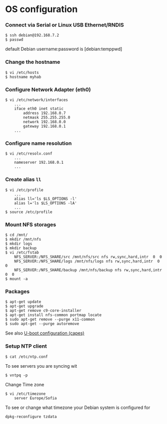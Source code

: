 # OS configuration

### Connect via Serial or Linux USB Ethernet/RNDIS
~~~
$ ssh debian@192.168.7.2
$ passwd
~~~
default Debian username:password is [debian:temppwd]

### Change the hostname
~~~
$ vi /etc/hosts
$ hostname myhab			
~~~

### Configure Network Adapter (eth0)

~~~
$ vi /etc/network/interfaces
	...
	iface eth0 inet static
		address 192.168.0.7
		netmask 255.255.255.0
		network 192.168.0.0
		gateway 192.168.0.1
	...
~~~

### Configure name resolution

~~~
$ vi /etc/resolv.conf
	...
	nameserver 192.168.0.1
	...
~~~

### Create alias `ll`
~~~
$ vi /etc/profile
	...
	alias ll='ls $LS_OPTIONS -l'
	alias l='ls $LS_OPTIONS -lA'
	...
$ source /etc/profile
~~~

### Mount NFS storages

~~~
$ cd /mnt/
$ mkdir /mnt/nfs
$ mkdir logs
$ mkdir backup
$ vi /etc/fstab
	NFS_SERVER:/NFS_SHARE/src /mnt/nfs/src nfs rw,sync,hard,intr  0  0
	NFS_SERVER:/NFS_SHARE/logs /mnt/nfs/logs nfs rw,sync,hard,intr  0  0
	NFS_SERVER:/NFS_SHARE/backup /mnt/nfs/backup nfs rw,sync,hard,intr  0  0
$ mount -a
~~~

### Packages

~~~
$ apt-get update
$ apt-get upgrade
$ apt-get remove c9-core-installer
$ apt-get install nfs-common portmap locate
$ sudo apt-get remove --purge x11-common
$ sudo apt-get --purge autoremove
~~~
See also [U-boot configuration (capes)](https://github.com/div-co/home_automation/tree/master/beaglebone#configure-u-boot-cape)

### Setup NTP client

~~~
$ cat /etc/ntp.conf
~~~	
To see servers you are syncing wit
~~~
$ vntpq -p
~~~
Change Time zone
~~~ 
$ vi /etc/timezone
	server Europe/Sofia
~~~
To see or change what timezone your Debian system is configured for
~~~
dpkg-reconfigure tzdata
~~~